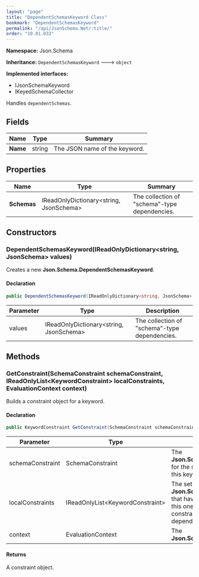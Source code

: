 ```yaml
---
layout: "page"
title: "DependentSchemasKeyword Class"
bookmark: "DependentSchemasKeyword"
permalink: "/api/JsonSchema.Net/:title/"
order: "10.01.033"
---
```

**Namespace:** Json.Schema

**Inheritance:**
`DependentSchemasKeyword`
 🡒 
`object`

**Implemented interfaces:**

- IJsonSchemaKeyword
- IKeyedSchemaCollector

Handles `dependentSchemas`.

## Fields

| Name | Type | Summary |
|---|---|---|
| **Name** | string | The JSON name of the keyword. |

## Properties

| Name | Type | Summary |
|---|---|---|
| **Schemas** | IReadOnlyDictionary\<string, JsonSchema\> | The collection of "schema"-type dependencies. |

## Constructors

### DependentSchemasKeyword(IReadOnlyDictionary\<string, JsonSchema\> values)

Creates a new **Json.Schema.DependentSchemasKeyword**.

#### Declaration

```c#
public DependentSchemasKeyword(IReadOnlyDictionary<string, JsonSchema> values)
```

| Parameter | Type | Description |
|---|---|---|
| values | IReadOnlyDictionary\<string, JsonSchema\> | The collection of "schema"-type dependencies. |


## Methods

### GetConstraint(SchemaConstraint schemaConstraint, IReadOnlyList\<KeywordConstraint\> localConstraints, EvaluationContext context)

Builds a constraint object for a keyword.

#### Declaration

```c#
public KeywordConstraint GetConstraint(SchemaConstraint schemaConstraint, IReadOnlyList<KeywordConstraint> localConstraints, EvaluationContext context)
```

| Parameter | Type | Description |
|---|---|---|
| schemaConstraint | SchemaConstraint | The **Json.Schema.SchemaConstraint** for the schema object that houses this keyword. |
| localConstraints | IReadOnlyList\<KeywordConstraint\> | The set of other **Json.Schema.KeywordConstraint**s that have been processed prior to this one. Will contain the constraints for keyword dependencies. |
| context | EvaluationContext | The **Json.Schema.EvaluationContext**. |


#### Returns

A constraint object.

